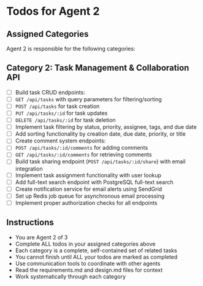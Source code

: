 # Todos for Agent 2

## Assigned Categories
Agent 2 is responsible for the following categories:

## Category 2: Task Management & Collaboration API
- [ ] Build task CRUD endpoints:
- [ ] `GET /api/tasks` with query parameters for filtering/sorting
- [ ] `POST /api/tasks` for task creation
- [ ] `PUT /api/tasks/:id` for task updates
- [ ] `DELETE /api/tasks/:id` for task deletion
- [ ] Implement task filtering by status, priority, assignee, tags, and due date
- [ ] Add sorting functionality by creation date, due date, priority, or title
- [ ] Create comment system endpoints:
- [ ] `POST /api/tasks/:id/comments` for adding comments
- [ ] `GET /api/tasks/:id/comments` for retrieving comments
- [ ] Build task sharing endpoint (`POST /api/tasks/:id/share`) with email integration
- [ ] Implement task assignment functionality with user lookup
- [ ] Add full-text search endpoint with PostgreSQL full-text search
- [ ] Create notification service for email alerts using SendGrid
- [ ] Set up Redis job queue for asynchronous email processing
- [ ] Implement proper authorization checks for all endpoints

## Instructions
- You are Agent 2 of 3
- Complete ALL todos in your assigned categories above
- Each category is a complete, self-contained set of related tasks
- You cannot finish until ALL your todos are marked as completed
- Use communication tools to coordinate with other agents
- Read the requirements.md and design.md files for context
- Work systematically through each category
